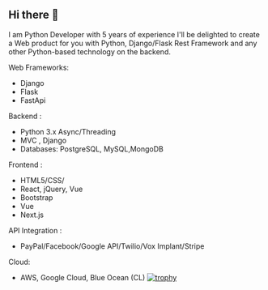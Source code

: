 ## Hi there 👋

<!--
**Takeru522/Takeru522** is a ✨ _special_ ✨ repository because its `README.md` (this file) appears on your GitHub profile.

Here are some ideas to get you started:
==============
- 🔭 I’m currently working on ...
- 🌱 I’m currently learning ...
- 👯 I’m looking to collaborate on ...
- 🤔 I’m looking for help with ...
- 💬 Ask me about ...
- 📫 How to reach me: ...
- 😄 Pronouns: ...
- ⚡ Fun fact: ...
-->

I am Python Developer with 5 years of experience I'll be delighted to create a Web product for you with Python, Django/Flask Rest Framework and any other Python-based technology on the backend.

Web Frameworks:
  - Django
  - Flask
  - FastApi
    
Backend :
  - Python 3.x Async/Threading
  - MVC , Django
  - Databases: PostgreSQL, MySQL,MongoDB

Frontend :
  - HTML5/CSS/
  - React, jQuery, Vue
  - Bootstrap
  - Vue
  - Next.js

API Integration :
  - PayPal/Facebook/Google API/Twilio/Vox Implant/Stripe

Cloud:
  - AWS, Google Cloud, Blue Ocean (CL)
    [![trophy](https://github-profile-trophy.vercel.app/?username=Takeru522&theme=darkhub)](https://github.com/ryo-ma/github-profile-trophy)
